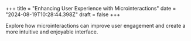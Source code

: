 +++
title = "Enhancing User Experience with Microinteractions"
date = "2024-08-19T10:28:44.398Z"
draft = false
+++

  Explore how microinteractions can improve user engagement and create a more intuitive and enjoyable interface.
        